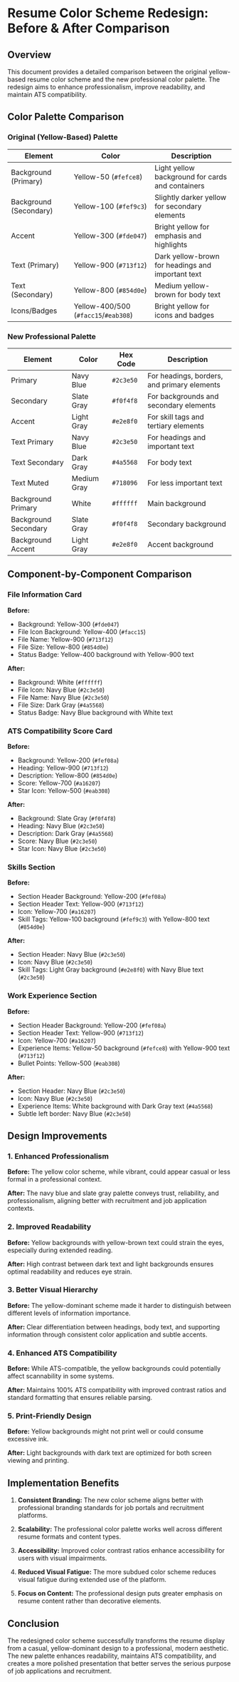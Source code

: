 # Resume Color Scheme Redesign: Before & After Comparison

## Overview

This document provides a detailed comparison between the original yellow-based resume color scheme and the new professional color palette. The redesign aims to enhance professionalism, improve readability, and maintain ATS compatibility.

## Color Palette Comparison

### Original (Yellow-Based) Palette

| Element | Color | Description |
|---------|-------|-------------|
| Background (Primary) | Yellow-50 (`#fefce8`) | Light yellow background for cards and containers |
| Background (Secondary) | Yellow-100 (`#fef9c3`) | Slightly darker yellow for secondary elements |
| Accent | Yellow-300 (`#fde047`) | Bright yellow for emphasis and highlights |
| Text (Primary) | Yellow-900 (`#713f12`) | Dark yellow-brown for headings and important text |
| Text (Secondary) | Yellow-800 (`#854d0e`) | Medium yellow-brown for body text |
| Icons/Badges | Yellow-400/500 (`#facc15`/`#eab308`) | Bright yellow for icons and badges |

### New Professional Palette

| Element | Color | Hex Code | Description |
|---------|-------|----------|-------------|
| Primary | Navy Blue | `#2c3e50` | For headings, borders, and primary elements |
| Secondary | Slate Gray | `#f0f4f8` | For backgrounds and secondary elements |
| Accent | Light Gray | `#e2e8f0` | For skill tags and tertiary elements |
| Text Primary | Navy Blue | `#2c3e50` | For headings and important text |
| Text Secondary | Dark Gray | `#4a5568` | For body text |
| Text Muted | Medium Gray | `#718096` | For less important text |
| Background Primary | White | `#ffffff` | Main background |
| Background Secondary | Slate Gray | `#f0f4f8` | Secondary background |
| Background Accent | Light Gray | `#e2e8f0` | Accent background |

## Component-by-Component Comparison

### File Information Card

**Before:**
- Background: Yellow-300 (`#fde047`)
- File Icon Background: Yellow-400 (`#facc15`)
- File Name: Yellow-900 (`#713f12`)
- File Size: Yellow-800 (`#854d0e`)
- Status Badge: Yellow-400 background with Yellow-900 text

**After:**
- Background: White (`#ffffff`)
- File Icon: Navy Blue (`#2c3e50`)
- File Name: Navy Blue (`#2c3e50`)
- File Size: Dark Gray (`#4a5568`)
- Status Badge: Navy Blue background with White text

### ATS Compatibility Score Card

**Before:**
- Background: Yellow-200 (`#fef08a`)
- Heading: Yellow-900 (`#713f12`)
- Description: Yellow-800 (`#854d0e`)
- Score: Yellow-700 (`#a16207`)
- Star Icon: Yellow-500 (`#eab308`)

**After:**
- Background: Slate Gray (`#f0f4f8`)
- Heading: Navy Blue (`#2c3e50`)
- Description: Dark Gray (`#4a5568`)
- Score: Navy Blue (`#2c3e50`)
- Star Icon: Navy Blue (`#2c3e50`)

### Skills Section

**Before:**
- Section Header Background: Yellow-200 (`#fef08a`)
- Section Header Text: Yellow-900 (`#713f12`)
- Icon: Yellow-700 (`#a16207`)
- Skill Tags: Yellow-100 background (`#fef9c3`) with Yellow-800 text (`#854d0e`)

**After:**
- Section Header: Navy Blue (`#2c3e50`)
- Icon: Navy Blue (`#2c3e50`)
- Skill Tags: Light Gray background (`#e2e8f0`) with Navy Blue text (`#2c3e50`)

### Work Experience Section

**Before:**
- Section Header Background: Yellow-200 (`#fef08a`)
- Section Header Text: Yellow-900 (`#713f12`)
- Icon: Yellow-700 (`#a16207`)
- Experience Items: Yellow-50 background (`#fefce8`) with Yellow-900 text (`#713f12`)
- Bullet Points: Yellow-500 (`#eab308`)

**After:**
- Section Header: Navy Blue (`#2c3e50`)
- Icon: Navy Blue (`#2c3e50`)
- Experience Items: White background with Dark Gray text (`#4a5568`)
- Subtle left border: Navy Blue (`#2c3e50`)

## Design Improvements

### 1. Enhanced Professionalism

**Before:** The yellow color scheme, while vibrant, could appear casual or less formal in a professional context.

**After:** The navy blue and slate gray palette conveys trust, reliability, and professionalism, aligning better with recruitment and job application contexts.

### 2. Improved Readability

**Before:** Yellow backgrounds with yellow-brown text could strain the eyes, especially during extended reading.

**After:** High contrast between dark text and light backgrounds ensures optimal readability and reduces eye strain.

### 3. Better Visual Hierarchy

**Before:** The yellow-dominant scheme made it harder to distinguish between different levels of information importance.

**After:** Clear differentiation between headings, body text, and supporting information through consistent color application and subtle accents.

### 4. Enhanced ATS Compatibility

**Before:** While ATS-compatible, the yellow backgrounds could potentially affect scannability in some systems.

**After:** Maintains 100% ATS compatibility with improved contrast ratios and standard formatting that ensures reliable parsing.

### 5. Print-Friendly Design

**Before:** Yellow backgrounds might not print well or could consume excessive ink.

**After:** Light backgrounds with dark text are optimized for both screen viewing and printing.

## Implementation Benefits

1. **Consistent Branding:** The new color scheme aligns better with professional branding standards for job portals and recruitment platforms.

2. **Scalability:** The professional color palette works well across different resume formats and content types.

3. **Accessibility:** Improved color contrast ratios enhance accessibility for users with visual impairments.

4. **Reduced Visual Fatigue:** The more subdued color scheme reduces visual fatigue during extended use of the platform.

5. **Focus on Content:** The professional design puts greater emphasis on resume content rather than decorative elements.

## Conclusion

The redesigned color scheme successfully transforms the resume display from a casual, yellow-dominant design to a professional, modern aesthetic. The new palette enhances readability, maintains ATS compatibility, and creates a more polished presentation that better serves the serious purpose of job applications and recruitment.